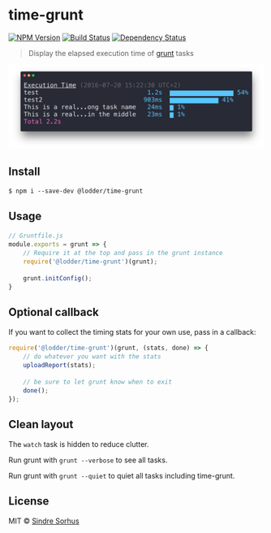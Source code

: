 # time-grunt
[![NPM Version](https://img.shields.io/npm/v/@lodder/time-grunt.svg?style=flat)](https://npmjs.org/package/@lodder/time-grunt)
[![Build Status](https://travis-ci.com/C-Lodder/time-grunt.svg?branch=master)](https://travis-ci.org/C-Lodder/time-grunt)
[![Dependency Status](https://david-dm.org/C-Lodder/time-grunt.png)](https://david-dm.org/C-Lodder/time-grunt)

> Display the elapsed execution time of [grunt](http://gruntjs.com) tasks

![](screenshot.png)


## Install

```
$ npm i --save-dev @lodder/time-grunt
```


## Usage

```js
// Gruntfile.js
module.exports = grunt => {
	// Require it at the top and pass in the grunt instance
	require('@lodder/time-grunt')(grunt);

	grunt.initConfig();
}
```


## Optional callback

If you want to collect the timing stats for your own use, pass in a callback:

```js
require('@lodder/time-grunt')(grunt, (stats, done) => {
	// do whatever you want with the stats
	uploadReport(stats);

	// be sure to let grunt know when to exit
	done();
});
```


## Clean layout

The `watch` task is hidden to reduce clutter.

Run grunt with `grunt --verbose` to see all tasks.

Run grunt with `grunt --quiet` to quiet all tasks including time-grunt.


## License

MIT © [Sindre Sorhus](https://sindresorhus.com)
